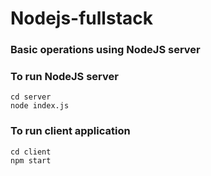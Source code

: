 # Nodejs-fullstack

### Basic operations using NodeJS server

### To run NodeJS server
```
cd server
node index.js
```
### To run client application
```
cd client
npm start
```
